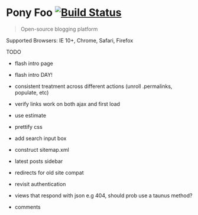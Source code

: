 # Pony Foo [![Build Status][1]][2]

> Open-source blogging platform

[1]: https://travis-ci.org/ponyfoo/ponyfoo.png?branch=master
[2]: https://travis-ci.org/ponyfoo/ponyfoo

Supported Browsers: IE 10+, Chrome, Safari, Firefox

TODO

  - flash intro page
  - flash intro DAY!

- consistent treatment across different actions (unroll .permalinks, populate, etc)
- verify links work on both ajax and first load

- use estimate

- prettify css
- add search input box
- construct sitemap.xml
- latest posts sidebar
- redirects for old site compat
- revisit authentication
- views that respond with json e.g 404, should prob use a taunus method?
- comments
